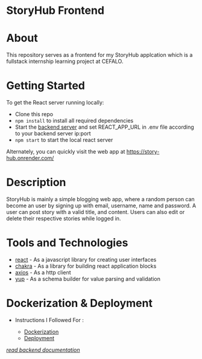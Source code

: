 # StoryHub Frontend

# About
This repository serves as a frontend for my StoryHub applcation which is a fullstack internship learning project at CEFALO.  

# Getting Started

To get the React server running locally:

- Clone this repo
- `npm install` to install all required dependencies
- Start the [backend server](https://github.com/RakibulRanak/simple-web-api-learning-with-express) and set REACT_APP_URL in .env file according to your backend server ip:port
- `npm start` to start the local react server

Alternately, you can quickly visit the web app at https://story-hub.onrender.com/

# Description
StoryHub is mainly a simple blogging web app, where a random person can become an user by signing up with email, username, name and password. A user can post story with a valid title, and content. Users can also edit or delete their respective stories while logged in.

# Tools and Technologies

- [react](https://www.npmjs.com/package/react) - As a javascript library for creating user interfaces
- [chakra](https://www.npmjs.com/package/chakra) - As a library for building react application blocks
- [axios](https://www.npmjs.com/package/axios) - As a http client
- [yup](https://www.npmjs.com/package/yup) - As a schema builder for value parsing and validation 

# Dockerization & Deployment

- Instructions I Followed For :

    - [Dockerization](/documentation/docker.md) 
    - [Deployment](/documentation/deploy.md) 

*[read backend documentation](https://github.com/RakibulRanak/simple-web-api-learning-with-express/blob/main/readme.md)*
